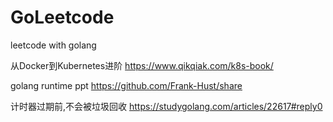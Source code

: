 # GoLeetcode
leetcode with golang

从Docker到Kubernetes进阶
https://www.qikqiak.com/k8s-book/

golang runtime ppt
https://github.com/Frank-Hust/share
 
计时器过期前,不会被垃圾回收
https://studygolang.com/articles/22617#reply0

